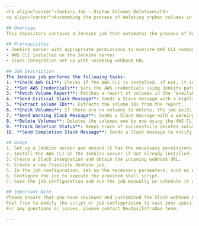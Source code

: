 ```yaml
---
<h1 align="center">Jenkins Job - Orphan Volumes Deletion</h1>
<p align="center">Automating the process of deleting orphan volumes in the AWS Stage environment using Jenkins and AWS CLI.</p>

## Overview
This repository contains a Jenkins job that automates the process of deleting orphan volumes in the AWS Stage environment. The job utilizes a freestyle project with an executable shell script. The script interacts with the AWS Command Line Interface (CLI) and sends notifications to a Slack channel.

## Prerequisites
- Jenkins server with appropriate permissions to execute AWS CLI commands
- AWS CLI installed on the Jenkins server
- Slack integration set up with incoming webhook URL

## Job Description
The Jenkins job performs the following tasks:
1. **Check AWS CLI**: Checks if the AWS CLI is installed. If not, it installs it using pip.
2. **Set AWS Credentials**: Sets the AWS credentials using Jenkins parameters.
3. **Fetch Volume Report**: Fetches a report of volumes in the "available" state from the AWS EC2 service.
4. **Send Critical Slack Message**: Sends a Slack message with a highly critical volume report.
5. **Extract Volume IDs**: Extracts the volume IDs from the report.
6. **Check Volumes**: If there are no volumes to delete, the job exits successfully.
7. **Send Warning Slack Message**: Sends a Slack message with a warning before deleting the volumes.
8. **Delete Volumes**: Deletes the volumes one by one using the AWS CLI.
9. **Track Deletion Status**: Keeps track of successfully deleted volumes and failed deletion attempts.
10. **Send Completion Slack Message**: Sends a Slack message to notify the completion of the deletion process.

## Usage
1. Set up a Jenkins server and ensure it has the necessary permissions to interact with AWS services.
2. Install the AWS CLI on the Jenkins server if not already installed.
3. Create a Slack integration and obtain the incoming webhook URL.
4. Create a new freestyle Jenkins job.
5. In the job configuration, set up the necessary parameters, such as AWS credentials and Slack webhook URL.
6. Configure the job to execute the provided shell script.
7. Save the job configuration and run the job manually or schedule it as needed.

## Important Note
Please ensure that you have reviewed and customized the Slack webhook URLs in the script to match your own Slack integration. Otherwise, the Slack notifications will not work correctly.
Feel free to modify the script or job configuration to suit your specific needs.
For any questions or issues, please contact DevOps/InfraOps team.

---
```

